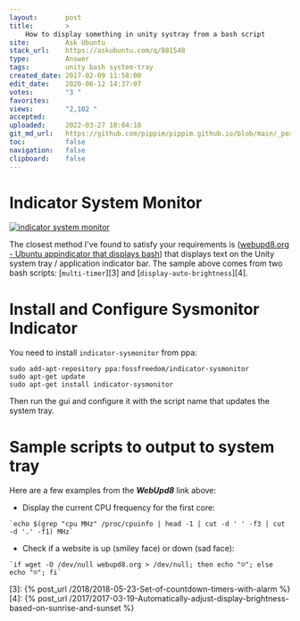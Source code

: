 ```yaml
---
layout:       post
title:        >
    How to display something in unity systray from a bash script
site:         Ask Ubuntu
stack_url:    https://askubuntu.com/q/881548
type:         Answer
tags:         unity bash system-tray
created_date: 2017-02-09 11:58:00
edit_date:    2020-06-12 14:37:07
votes:        "3 "
favorites:    
views:        "2,102 "
accepted:     
uploaded:     2022-03-27 10:04:10
git_md_url:   https://github.com/pippim/pippim.github.io/blob/main/_posts/2017/2017-02-09-How-to-display-something-in-unity-systray-from-a-bash-script.md
toc:          false
navigation:   false
clipboard:    false
---
```


# Indicator System Monitor

[![indicator system monitor][1]][1]

The closest method I've found to satisfy your requirements is ([webupd8.org - Ubuntu appindicator that displays bash][2]) that displays text on the Unity system tray / application indicator bar. The sample above comes from two bash scripts: [`multi-timer`][3] and [`display-auto-brightness`][4].

# Install and Configure Sysmonitor Indicator

You need to install `indicator-sysmonitor` from ppa:

``` 
sudo add-apt-repository ppa:fossfreedom/indicator-sysmonitor
sudo apt-get update
sudo apt-get install indicator-sysmonitor
```

Then run the gui and configure it with the script name that updates the system tray.

# Sample scripts to output to system tray

Here are a few examples from the ***WebUpd8*** link above:

- Display the current CPU frequency for the first core:

``` 
`echo $(grep "cpu MHz" /proc/cpuinfo | head -1 | cut -d ' ' -f3 | cut -d '.' -f1) MHz`
```

- Check if a website is up (smiley face) or down (sad face):

``` 
`if wget -O /dev/null webupd8.org > /dev/null; then echo "☺"; else echo "☹"; fi`
```


  [1]: https://i.stack.imgur.com/Zh8Wh.gif
  [2]: http://www.webupd8.org/2014/05/ubuntu-appindicator-that-displays-bash.html
  [3]: {% post_url /2018/2018-05-23-Set-of-countdown-timers-with-alarm %}
  [4]: {% post_url /2017/2017-03-19-Automatically-adjust-display-brightness-based-on-sunrise-and-sunset %}
